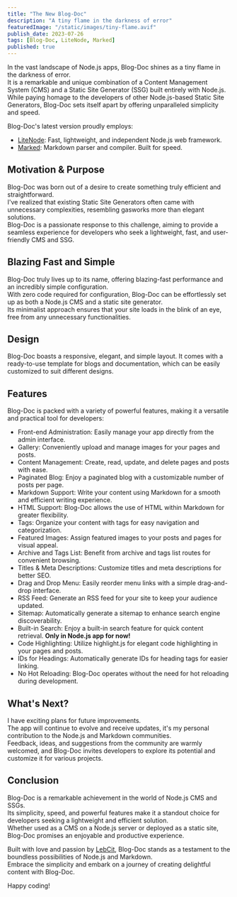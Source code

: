 ```yaml
---
title: "The New Blog-Doc"
description: "A tiny flame in the darkness of error"
featuredImage: "/static/images/tiny-flame.avif"
publish_date: 2023-07-26
tags: [Blog-Doc, LiteNode, Marked]
published: true
---
```


In the vast landscape of Node.js apps, Blog-Doc shines as a tiny flame in the darkness of error.  
It is a remarkable and unique combination of a Content Management System (CMS) and a Static Site Generator (SSG) built entirely with Node.js.<br/>
While paying homage to the developers of other Node.js-based Static Site Generators, Blog-Doc sets itself apart by offering unparalleled simplicity and speed.

Blog-Doc's latest version proudly employs:

-   [LiteNode](https://litenode.pages.dev/): Fast, lightweight, and independent Node.js web framework.
-   [Marked](https://marked.js.org/): Markdown parser and compiler. Built for speed.

<h2>Motivation & Purpose</h2>

Blog-Doc was born out of a desire to create something truly efficient and straightforward.<br/>
I've realized that existing Static Site Generators often came with unnecessary complexities, resembling gasworks more than elegant solutions.<br/>
Blog-Doc is a passionate response to this challenge, aiming to provide a seamless experience for developers who seek a lightweight, fast, and user-friendly CMS and SSG.

<h2>Blazing Fast and Simple</h2>

Blog-Doc truly lives up to its name, offering blazing-fast performance and an incredibly simple configuration.<br/>
With zero code required for configuration, Blog-Doc can be effortlessly set up as both a Node.js CMS and a static site generator.<br/>
Its minimalist approach ensures that your site loads in the blink of an eye, free from any unnecessary functionalities.

<h2>Design</h2>

Blog-Doc boasts a responsive, elegant, and simple layout. It comes with a ready-to-use template for blogs and documentation, which can be easily customized to suit different designs.

<h2 id="features">Features</h2>

Blog-Doc is packed with a variety of powerful features, making it a versatile and practical tool for developers:

-   Front-end Administration: Easily manage your app directly from the admin interface.
-   Gallery: Conveniently upload and manage images for your pages and posts.
-   Content Management: Create, read, update, and delete pages and posts with ease.
-   Paginated Blog: Enjoy a paginated blog with a customizable number of posts per page.
-   Markdown Support: Write your content using Markdown for a smooth and efficient writing experience.
-   HTML Support: Blog-Doc allows the use of HTML within Markdown for greater flexibility.
-   Tags: Organize your content with tags for easy navigation and categorization.
-   Featured Images: Assign featured images to your posts and pages for visual appeal.
-   Archive and Tags List: Benefit from archive and tags list routes for convenient browsing.
-   Titles & Meta Descriptions: Customize titles and meta descriptions for better SEO.
-   Drag and Drop Menu: Easily reorder menu links with a simple drag-and-drop interface.
-   RSS Feed: Generate an RSS feed for your site to keep your audience updated.
-   Sitemap: Automatically generate a sitemap to enhance search engine discoverability.
-   Built-in Search: Enjoy a built-in search feature for quick content retrieval. **Only in Node.js app for now!**
-   Code Highlighting: Utilize highlight.js for elegant code highlighting in your pages and posts.
-   IDs for Headings: Automatically generate IDs for heading tags for easier linking.
-   No Hot Reloading: Blog-Doc operates without the need for hot reloading during development.

<h2>What's Next?</h2>

I have exciting plans for future improvements.<br/>
The app will continue to evolve and receive updates, it's my personal contribution to the Node.js and Markdown communities.<br/>
Feedback, ideas, and suggestions from the community are warmly welcomed, and Blog-Doc invites developers to explore its potential and customize it for various projects.

<h2>Conclusion</h2>

Blog-Doc is a remarkable achievement in the world of Node.js CMS and SSGs.<br/>
Its simplicity, speed, and powerful features make it a standout choice for developers seeking a lightweight and efficient solution.<br/>
Whether used as a CMS on a Node.js server or deployed as a static site, Blog-Doc promises an enjoyable and productive experience.

Built with love and passion by [LebCit](https://lebcit.github.io/), Blog-Doc stands as a testament to the boundless possibilities of Node.js and Markdown.<br/>
Embrace the simplicity and embark on a journey of creating delightful content with Blog-Doc.

Happy coding!